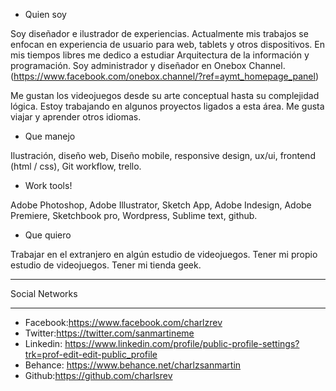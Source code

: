 <!--stylus -c -w -o css stylus/main.styl-->





<!--Skills!

- Quien soy?
- Habilidades principales?
- Donde quieres llegar?
- Que quieres lograr?-->



<!--Semantic Gryd sistem (semantic.gc)-->

- Quien soy


Soy diseñador e ilustrador de experiencias. Actualmente mis trabajos se enfocan en experiencia de usuario para web, tablets y otros dispositivos. En mis tiempos libres me dedico a estudiar Arquitectura de la información y programación. Soy administrador y diseñador en Onebox Channel. (https://www.facebook.com/onebox.channel/?ref=aymt_homepage_panel)

Me gustan los videojuegos desde su arte conceptual hasta su complejidad lógica. Estoy trabajando en algunos proyectos ligados a esta área. Me gusta viajar y aprender otros idiomas.


- Que manejo


Ilustración, diseño web, Diseño mobile, responsive design, ux/ui, frontend (html / css), Git workflow, trello.

- Work tools!

Adobe Photoshop, Adobe Illustrator, Sketch App, Adobe Indesign, Adobe Premiere, Sketchbook pro, Wordpress, Sublime text, github.

- Que quiero


Trabajar en el extranjero en algún estudio de videojuegos. Tener mi propio estudio de videojuegos. Tener mi tienda geek.





_______________
Social Networks
_______________

- Facebook:https://www.facebook.com/charlzrev
- Twitter:https://twitter.com/sanmartineme
- Linkedin: https://www.linkedin.com/profile/public-profile-settings?trk=prof-edit-edit-public_profile
- Behance: https://www.behance.net/charlzsanmartin
- Github:https://github.com/charlsrev








